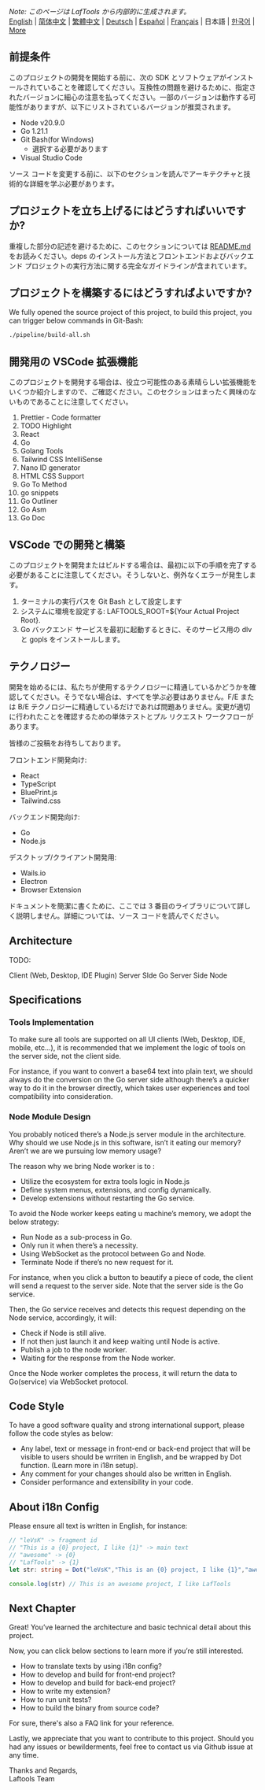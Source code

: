 <i>Note: このページは LafTools から内部的に生成されます。</i> <br/> [English](/docs/en_US/CONTRIBUTION.md)  |  [简体中文](/docs/zh_CN/CONTRIBUTION.md)  |  [繁體中文](/docs/zh_HK/CONTRIBUTION.md)  |  [Deutsch](/docs/de/CONTRIBUTION.md)  |  [Español](/docs/es/CONTRIBUTION.md)  |  [Français](/docs/fr/CONTRIBUTION.md)  |  日本語  |  [한국어](/docs/ko/CONTRIBUTION.md) | [More](/docs/) <br/>

## 前提条件

このプロジェクトの開発を開始する前に、次の SDK とソフトウェアがインストールされていることを確認してください。互換性の問題を避けるために、指定されたバージョンに細心の注意を払ってください。一部のバージョンは動作する可能性がありますが、以下にリストされているバージョンが推奨されます。

- Node v20.9.0
- Go 1.21.1
- Git Bash(for Windows)
  - 選択する必要があります
- Visual Studio Code

ソース コードを変更する前に、以下のセクションを読んでアーキテクチャと技術的な詳細を学ぶ必要があります。

## プロジェクトを立ち上げるにはどうすればいいですか?

重複した部分の記述を避けるために、このセクションについては [README.md](../README.md) をお読みください。deps のインストール方法とフロントエンドおよびバックエンド プロジェクトの実行方法に関する完全なガイドラインが含まれています。

## プロジェクトを構築するにはどうすればよいですか?

We fully opened the source project of this project, to build this project, you can trigger below commands in Git-Bash:

```bash
./pipeline/build-all.sh
```

## 開発用の VSCode 拡張機能

このプロジェクトを開発する場合は、役立つ可能性のある素晴らしい拡張機能をいくつか紹介しますので、ご確認ください。このセクションはまったく興味のないものであることに注意してください。

1. Prettier - Code formatter
2. TODO Highlight
3. React
4. Go
5. Golang Tools
6. Tailwind CSS IntelliSense
7. Nano ID generator
8. HTML CSS Support
9. Go To Method
10. go snippets
11. Go Outliner
12. Go Asm
13. Go Doc

## VSCode での開発と構築

このプロジェクトを開発またはビルドする場合は、最初に以下の手順を完了する必要があることに注意してください。そうしないと、例外なくエラーが発生します。

1. ターミナルの実行パスを Git Bash として設定します
2. システムに環境を設定する: LAFTOOLS_ROOT=${Your Actual Project Root}.
3. Go バックエンド サービスを最初に起動するときに、そのサービス用の dlv と gopls をインストールします。

## テクノロジー

開発を始めるには、私たちが使用するテクノロジーに精通しているかどうかを確認してください。そうでない場合は、すべてを学ぶ必要はありません。F/E または B/E テクノロジーに精通しているだけであれば問題ありません。変更が適切に行われたことを確認するための単体テストとプル リクエスト ワークフローがあります。

皆様のご投稿をお待ちしております。

フロントエンド開発向け:

- React
- TypeScript
- BluePrint.js
- Tailwind.css

バックエンド開発向け:

- Go
- Node.js

デスクトップ/クライアント開発用:

- Wails.io
- Electron
- Browser Extension

ドキュメントを簡潔に書くために、ここでは 3 番目のライブラリについて詳しく説明しません。詳細については、ソース コードを読んでください。

## Architecture

TODO:

Client (Web, Desktop, IDE Plugin)
<interact with>
Server SIde Go
<interact with>
Server Side Node

## Specifications

### Tools Implementation

To make sure all tools are supported on all UI clients (Web, Desktop, IDE, mobile, etc…), it is recommended that we implement the logic of tools on the server side, not the client side.

For instance, if you want to convert a base64 text into plain text, we should always do the conversion on the Go server side although there’s a quicker way to do it in the browser directly, which takes user experiences and tool compatibility into consideration.

### Node Module Design

You probably noticed there’s a Node.js server module in the architecture. Why should we use Node.js in this software, isn’t it eating our memory? Aren’t we are we pursuing low memory usage?

The reason why we bring Node worker is to :

- Utilize the ecosystem for extra tools logic in Node.js
- Define system menus, extensions, and config dynamically.
- Develop extensions without restarting the Go service.

To avoid the Node worker keeps eating u machine’s memory, we adopt the below strategy:

- Run Node as a sub-process in Go.
- Only run it when there’s a necessity.
- Using WebSocket as the protocol between Go and Node.
- Terminate Node if there’s no new request for it.

For instance, when you click a button to beautify a piece of code, the client will send a request to the server side. Note that the server side is the Go service.

Then, the Go service receives and detects this request depending on the Node service, accordingly, it will:

- Check if Node is still alive.
- If not then just launch it and keep waiting until Node is active.
- Publish a job to the node worker.
- Waiting for the response from the Node worker.

Once the Node worker completes the process, it will return the data to Go(service) via WebSocket protocol.

## Code Style

To have a good software quality and strong international support, please follow the code styles as below:

- Any label, text or message in front-end or back-end project that will be visible to users should be wrriten in English, and be wrapped by Dot function. (Learn more in i18n setup).
- Any comment for your changes should also be written in English.
- Consider performance and extensibility in your code.

## About i18n Config

Please ensure all text is written in English, for instance:

```Typescript
// "leVsK" -> fragment id
// "This is a {0} project, I like {1}" -> main text
// "awesome" -> {0}
// "LafTools" -> {1}
let str: string = Dot("leVsK","This is an {0} project, I like {1}","awesome","LafTools")

console.log(str) // This is an awesome project, I like LafTools
```

## Next Chapter

Great! You’ve learned the architecture and basic technical detail about this project.

Now, you can click below sections to learn more if you’re still interested.

- How to translate texts by using i18n config?
- How to develop and build for front-end project?
- How to develop and build for back-end project?
- How to write my extension?
- How to run unit tests?
- How to build the binary from source code?

For sure, there's also a FAQ link for your reference.

Lastly, we appreciate that you want to contribute to this project. Should you had any issues or bewilderments, feel free to contact us via Github issue at any time.

Thanks and Regards,  
Laftools Team
